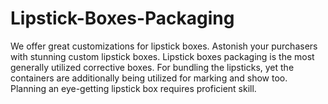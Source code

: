 # Lipstick-Boxes-Packaging
We offer great customizations for lipstick boxes. Astonish your purchasers with stunning custom lipstick boxes. Lipstick boxes packaging is the most generally utilized corrective boxes. For bundling the lipsticks, yet the containers are additionally being utilized for marking and show too. Planning an eye-getting lipstick box requires proficient skill.
